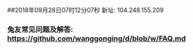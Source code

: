 ##2018年09月28日07时12分07秒 新址: 104.248.155.209
### 兔友常见问题及解答: https://github.com/wanggonging/d/blob/w/FAQ.md

